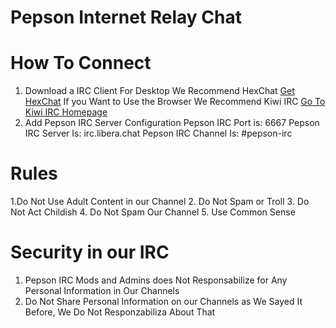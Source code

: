 # Pepson Internet Relay Chat

# How To Connect

1. Download a IRC Client 
For Desktop We Recommend HexChat <a href="https://hexchat.github.io/">Get HexChat</a>
If you Want to Use the Browser We Recommend Kiwi IRC <a href="https://kiwiirc.com/">Go To Kiwi IRC Homepage</a>
2. Add Pepson IRC Server Configuration
Pepson IRC Port is: 6667
Pepson IRC Server Is: irc.libera.chat
Pepson IRC Channel Is: #pepson-irc

# Rules

1.Do Not Use Adult Content in our Channel
2. Do Not Spam or Troll
3. Do Not Act Childish
4. Do Not Spam Our Channel
5. Use Common Sense

# Security in our IRC

1. Pepson IRC Mods and Admins does Not Responsabilize for Any Personal Information in Our Channels
2. Do Not Share Personal Information on our Channels as We Sayed It Before, We Do Not Responzabiliza About That
